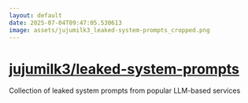 ```yaml
---
layout: default
date: 2025-07-04T09:47:05.530613
image: assets/jujumilk3_leaked-system-prompts_cropped.png
---
```


# [jujumilk3/leaked-system-prompts](https://github.com/jujumilk3/leaked-system-prompts)

Collection of leaked system prompts from popular LLM-based services
